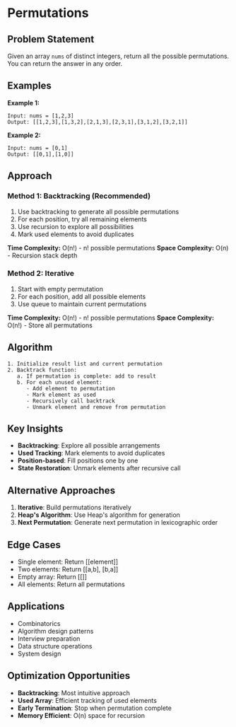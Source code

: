 # Permutations

## Problem Statement

Given an array `nums` of distinct integers, return all the possible permutations. You can return the answer in any order.

## Examples

**Example 1:**
```
Input: nums = [1,2,3]
Output: [[1,2,3],[1,3,2],[2,1,3],[2,3,1],[3,1,2],[3,2,1]]
```

**Example 2:**
```
Input: nums = [0,1]
Output: [[0,1],[1,0]]
```

## Approach

### Method 1: Backtracking (Recommended)
1. Use backtracking to generate all possible permutations
2. For each position, try all remaining elements
3. Use recursion to explore all possibilities
4. Mark used elements to avoid duplicates

**Time Complexity:** O(n!) - n! possible permutations
**Space Complexity:** O(n) - Recursion stack depth

### Method 2: Iterative
1. Start with empty permutation
2. For each position, add all possible elements
3. Use queue to maintain current permutations

**Time Complexity:** O(n!) - n! possible permutations
**Space Complexity:** O(n!) - Store all permutations

## Algorithm

```
1. Initialize result list and current permutation
2. Backtrack function:
   a. If permutation is complete: add to result
   b. For each unused element:
      - Add element to permutation
      - Mark element as used
      - Recursively call backtrack
      - Unmark element and remove from permutation
```

## Key Insights

- **Backtracking**: Explore all possible arrangements
- **Used Tracking**: Mark elements to avoid duplicates
- **Position-based**: Fill positions one by one
- **State Restoration**: Unmark elements after recursive call

## Alternative Approaches

1. **Iterative**: Build permutations iteratively
2. **Heap's Algorithm**: Use Heap's algorithm for generation
3. **Next Permutation**: Generate next permutation in lexicographic order

## Edge Cases

- Single element: Return [[element]]
- Two elements: Return [[a,b], [b,a]]
- Empty array: Return [[]]
- All elements: Return all permutations

## Applications

- Combinatorics
- Algorithm design patterns
- Interview preparation
- Data structure operations
- System design

## Optimization Opportunities

- **Backtracking**: Most intuitive approach
- **Used Array**: Efficient tracking of used elements
- **Early Termination**: Stop when permutation complete
- **Memory Efficient**: O(n) space for recursion
